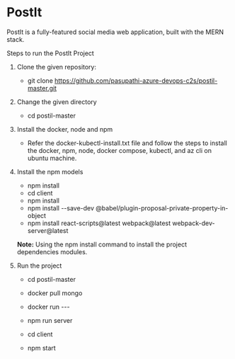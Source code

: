 # PostIt
PostIt is a fully-featured social media web application, built with the MERN stack.  

Steps to run the PostIt Project

1. Clone the given repository:

    - git clone https://github.com/pasupathi-azure-devops-c2s/postil-master.git

2. Change the given directory

    - cd postil-master

3. Install the docker, node and npm

    - Refer the docker-kubectl-install.txt file and follow the steps to install the docker, npm, node, docker compose, kubectl, and az cli on ubuntu machine.

4. Install the npm models

    - npm install
    - cd client
    - npm install
    - npm install --save-dev @babel/plugin-proposal-private-property-in-object
    - npm install react-scripts@latest webpack@latest webpack-dev-server@latest



    **Note:** Using the npm install command to install the project dependencies modules.

5. Run the project

    - cd postil-master

    - docker pull mongo
    - docker run ---
    
    - npm run server
    
    - cd client
    - npm start
